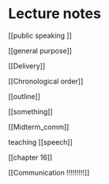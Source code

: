 # Lecture notes
[[public speaking ]]


[[general purpose]]


[[Delivery]]


[[Chronological order]]

[[outline]] 


[[something]]



[[Midterm_comm]]



teaching [[speech]]


[[chapter 16]]

[[Communication !!!!!!!!!]]